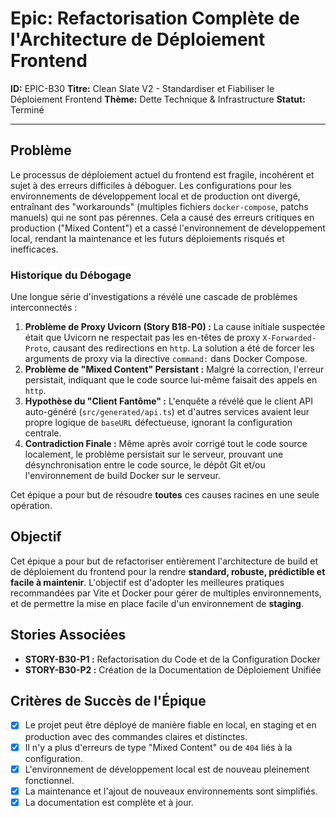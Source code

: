 # Epic: Refactorisation Complète de l'Architecture de Déploiement Frontend

**ID:** EPIC-B30
**Titre:** Clean Slate V2 - Standardiser et Fiabiliser le Déploiement Frontend
**Thème:** Dette Technique & Infrastructure
**Statut:** Terminé

---

## Problème

Le processus de déploiement actuel du frontend est fragile, incohérent et sujet à des erreurs difficiles à déboguer. Les configurations pour les environnements de développement local et de production ont divergé, entraînant des "workarounds" (multiples fichiers `docker-compose`, patchs manuels) qui ne sont pas pérennes. Cela a causé des erreurs critiques en production ("Mixed Content") et a cassé l'environnement de développement local, rendant la maintenance et les futurs déploiements risqués et inefficaces.

### Historique du Débogage

Une longue série d'investigations a révélé une cascade de problèmes interconnectés :
1.  **Problème de Proxy Uvicorn (Story B18-P0) :** La cause initiale suspectée était que Uvicorn ne respectait pas les en-têtes de proxy `X-Forwarded-Proto`, causant des redirections en `http`. La solution a été de forcer les arguments de proxy via la directive `command:` dans Docker Compose.
2.  **Problème de "Mixed Content" Persistant :** Malgré la correction, l'erreur persistait, indiquant que le code source lui-même faisait des appels en `http`.
3.  **Hypothèse du "Client Fantôme" :** L'enquête a révélé que le client API auto-généré (`src/generated/api.ts`) et d'autres services avaient leur propre logique de `baseURL` défectueuse, ignorant la configuration centrale.
4.  **Contradiction Finale :** Même après avoir corrigé tout le code source localement, le problème persistait sur le serveur, prouvant une désynchronisation entre le code source, le dépôt Git et/ou l'environnement de build Docker sur le serveur.

Cet épique a pour but de résoudre **toutes** ces causes racines en une seule opération.

## Objectif

Cet épique a pour but de refactoriser entièrement l'architecture de build et de déploiement du frontend pour la rendre **standard, robuste, prédictible et facile à maintenir**. L'objectif est d'adopter les meilleures pratiques recommandées par Vite et Docker pour gérer de multiples environnements, et de permettre la mise en place facile d'un environnement de **staging**.

## Stories Associées

*   **STORY-B30-P1 :** Refactorisation du Code et de la Configuration Docker
*   **STORY-B30-P2 :** Création de la Documentation de Déploiement Unifiée

## Critères de Succès de l'Épique

- [x] Le projet peut être déployé de manière fiable en local, en staging et en production avec des commandes claires et distinctes.
- [x] Il n'y a plus d'erreurs de type "Mixed Content" ou de `404` liés à la configuration.
- [x] L'environnement de développement local est de nouveau pleinement fonctionnel.
- [x] La maintenance et l'ajout de nouveaux environnements sont simplifiés.
- [x] La documentation est complète et à jour.

